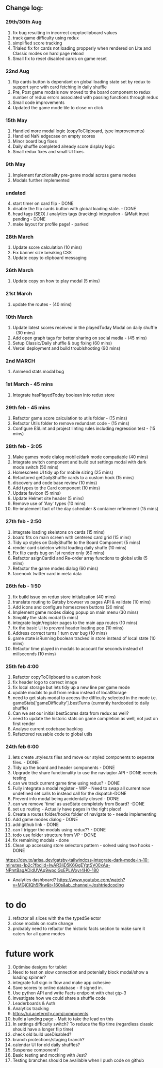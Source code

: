 ## Change log: 


### 29th/30th Aug 
1) fix bug resulting in incorrect copytoclipboard values
2) track game difficulty using redux
3) simplified score tracking
4) Trialed fix for cards not loading propperly when rendered on Lite and Classic modes on hard page reload
5) Small fix to reset disabled cards on game reset

### 22nd Aug 

1) flip cards button is dependant on global loading state set by redux to support sync with card fetching in daily shuffle
2) Pre, Post game modals now moved to the board component to redux number of redux errors associated with passing functions through redux
3) Small code improvements 
4) Updated the game mode tile to close on click
### 15th May 

1) Handled more modal logic (copyToClipboard, type improvements)
2) Handled NaN edgecase on empty scores
3) Minor board bug fixes
4) Daily shuffle completed already score display logic
5) Small redux fixes and small UI fixes. 

### 9th May 

1) Implement functionality pre-game modal across game modes
2) Modals further implemented

### undated

4) start timer on card flip - DONE
3) disable the flip cards button with global loading state. - DONE
6) head tags (SEO) / analytics tags (tracking) integration - @Matt input pending  - DONE
10) make layout for profile page! - parked

### 28th March

1) Update score calculation (10 mins)
2) Fix banner size breaking CSS
3) Update copy to clipboard messaging

### 26th March

1) Update copy on how to play modal (5 mins)
 

### 21st March

1) update the routes - (40 mins)

### 10th March 

1) Update latest scores received in the playedToday Modal on daily shuffle - (30 mins)
2) Add open graph tags for better sharing on social media - (45 mins)
3) Setup Classic/Daily shuffle & bug fixing (60 mins)
4) Vercel deployment and build troublshooting (90 mins)

### 2nd MARCH

1) Ammend stats modal bug

### 1st March - 45 mins 

1) Integrate hasPlayedToday boolean into redux store

### 29th feb - 45 mins 

1) Refactor game score calculation to utils folder - (15 mins)
2) Refactor Utils folder to remove redundant code - (15 mins)
3) Configure ESLint and project linting rules including regression test  - (15 mins)

### 28th feb - 3:05

1) Make games mode dialog mobile/dark mode compatiable (40 mins)
2) Integrate switch component and build out settings modal with dark mode switch (50 mins)
3) Homescreen UI tidy up for mobile sizing (25 mins)
4) Refactored getDailyShuffle cards to a custom hook (15 mins)
5) discovery and code base review (10 mins)
6) Add types to the Card component (10 mins)
7) Update favicon (5 mins)
8) Update Helmet site header (5 mins)
9) Remove use of 'Any' types (10 mins)
10) Re-implement fact of the day scheduler & container refinement (15 mins)

### 27th feb - 2:50

1) integrate loading skeletons on cards (15 mins)
2) board fits on main screen with centered card grid (15 mins)
3) Tidy up styles on DailyShuffle to the Board Component (5 mins)
4) render card skeleton whilst loading daily shufle (10 mins)
5) Fix flip cards bug on 1st render only (60 mins)
6) Refactor asignCardId and Re-order array functions to global utils (5 mins)
7) Refactor the game modes dialog (60 mins)
8) facenook twitter card in meta data

### 26th feb - 1:50

1) fix build issue on redux store initialization (40 mins)
2) translate routing to Gatsby browser vs pages API & validate (10 mins)
3) Add icons and configure homescreen buttons (20 mins)
4) Implement game modes dialog popup on main menu (30 mins)
5) Simplify the stats modal (5 mins)
6) integrate login/register pages to the main app routes (10 mins)
7) fix the basic UI to prevent header loading pop (10 mins)
8) Address correct turns 1 turn over bug (10 mins)
9) game state isRunning boolean tracked in store instead of local state (10 mins)
10) Refactor time played in modals to account for seconds instead of miliseconds (10 mins)

### 25th feb 4:00

1) Refactor copyToClipboard to a custom hook
2) fix header logo to correct image 
3) fix local storage but lets tidy up a new line per game mode
4) update modals to pull from redux instead of localStorage
5) need to get stats modal to access the difficulty selected in the mode i.e. gameStats['gameDifficulty'].bestTurns (currently hardcoded to daily shuffle)
6) Can we set our initial bestScores data from redux as well? 
7) need to update the historic stats on game completion as well, not just on first render
8) Analyse current codebase backlog
9) Refactored reusable code to global utils

 ### 24th feb 6:00

1) lets create .styles.ts files and move our styled components to seperate files. - DONE 
2) Tidy up the board and header components - DONE
3) Upgrade the share functionality to use the naviagtor API - DONE neeeds testing
4) can we track current game time using redux? - DONE
5) Fully integrate a modal register - WIP - Need to swap all current now undefined set calls to instead call for the dispatch-DONE
6) Prevent info modal being accidentally closed - DONE
7) can we remove 'time' as useState completely from Board?  -DONE 
8) set up routing - Actually have pages in the right place! 
9) Create a routes folder/hooks folder of navigate to - needs implementing 
10) Add game modes dialog  - DONE
11) add github link - DONE
12) can I trigger the modals using redux?? - DONE
13) todo use folder structure from VP - DONE 
14) fix remaining modals - done
15) Clean up accessing store selectors pattern - solved using two hooks - DONE


https://dev.to/arisa_dev/gatsby-tailwindcss-integrate-dark-mode-in-10-minutes-1p2c?fbclid=IwAR3IjD5K6GgEYgtSV00xAa-NPmtBagADldUVAq9wpcIGxEPLWxyr4H0-180


- Analytics dashboard? https://www.youtube.com/watch?v=MGjCIQh5Pkw&t=160s&ab_channel=Joshtriedcoding


# to do 
 
1) refactor all slices with the the typedSelector 
2) close modals on route change
3) probably need to refactor the historic facts section to make sure it caters for all game modes

# future work

1. Optimise designs for tablet
2. Need to test on slow connection and potenially block modal/show a loading spinner?
2. integrate full sign in flow and make app cohesive
3. Save scores to online database - if signed in.
4. Use python API and write Facts endpoint with chat gtp-3 
5. investigate how we could share a shuffle code
6. Leaderboards & Auth
8. Analytics tracking
9. https://ui.aceternity.com/components
10. build a landing page - Matt to take the lead on this
11. In settings difficulty switch? To reduce the flip time (regardless classic should have a longer flip time)
12. check old build useDisabled?
13. branch protections/staging branch? 
14. calendar UI for old daily shuffles?
15. Suspense component?
16. Basic testing and mocking with Jest?
17. Testing branches should be available when  I push code on github